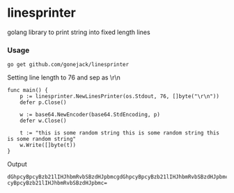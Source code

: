 # linesprinter
golang library to print string into fixed length lines

### Usage

```shell
go get github.com/gonejack/linesprinter
```

Setting line length to 76 and sep as \r\n
```golang
func main() {
    p := linesprinter.NewLinesPrinter(os.Stdout, 76, []byte("\r\n"))
    defer p.Close()

    w := base64.NewEncoder(base64.StdEncoding, p)
    defer w.Close()

    t := "this is some random string this is some random string this is some random string"
    w.Write([]byte(t))
}
```

Output
```
dGhpcyBpcyBzb21lIHJhbmRvbSBzdHJpbmcgdGhpcyBpcyBzb21lIHJhbmRvbSBzdHJpbmcgdGhp
cyBpcyBzb21lIHJhbmRvbSBzdHJpbmc=
```

